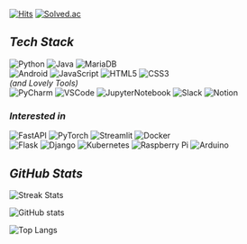 [![Hits](https://hits.seeyoufarm.com/api/count/incr/badge.svg?url=https%3A%2F%2Fgithub.com%2FRADM90&count_bg=%23ED7C76&title_bg=%23252333&icon=github.svg&icon_color=%23E7E7E7&title=Visitors&edge_flat=false)](https://hits.seeyoufarm.com)
[![Solved.ac](http://mazassumnida.wtf/api/mini/generate_badge?boj=cvsusup)](https://solved.ac/cvsusup)

## *Tech Stack*
[//]: # (Default Form)
[//]: # (https://img.shields.io/badge/<LABEL>-<MESSAGE>-<BACKGROUND-COLOR>?logo=<LOGO>&logoColor=<LOGO-COLOR>&style=<STYLE>)
![Python](https://img.shields.io/badge/Python-3776AB?logo=Python&logoColor=white&style=for-the-badge)
![Java](https://img.shields.io/badge/Java-007396?slogo=Java&logoColor=white&style=for-the-badge)
![MariaDB](https://img.shields.io/badge/MariaDB-003545?logo=MariaDB&logoColor=white&style=for-the-badge)
<br>
![Android](https://img.shields.io/badge/Android-3DDC84?logo=Android&logoColor=white&style=flat)
![JavaScript](https://img.shields.io/badge/JavaScript-F7DF1E?logo=JavaScript&logoColor=white&style=flat)
![HTML5](https://img.shields.io/badge/HTML5-E34F26?logo=HTML5&logoColor=white&style=flat)
![CSS3](https://img.shields.io/badge/CSS3-1572B6?logo=CSS3&logoColor=white&style=flat)
<br>*(and Lovely Tools)*<br>
![PyCharm](https://img.shields.io/badge/PyCharm-000000?logo=PyCharm&logoColor=white&style=flat)
![VSCode](https://img.shields.io/badge/VSCode-007ACC?logo=Visual%20Studio%20Code&logoColor=white&style=flat)
![JupyterNotebook](https://img.shields.io/badge/Jupyter%20Notebook-F37626?logo=Jupyter&logoColor=white&style=flat)
![Slack](https://img.shields.io/badge/Slack-4A154B?logo=Slack&logoColor=white&style=flat)
![Notion](https://img.shields.io/badge/Notion-FFFFFF?logo=Notion&logoColor=black&style=flat)

### *Interested in*
![FastAPI](https://img.shields.io/badge/FastAPI-009688?logo=FastAPI&logoColor=white&style=for-the-badge)
![PyTorch](https://img.shields.io/badge/PyTorch-EE4C2C?logo=PyTorch&logoColor=white&style=for-the-badge)
![Streamlit](https://img.shields.io/badge/Streamlit-FF4B4B?logo=Streamlit&logoColor=white&style=for-the-badge)
![Docker](https://img.shields.io/badge/Docker-2496ED?logo=Docker&logoColor=white&style=for-the-badge)
<br>
![Flask](https://img.shields.io/badge/Flask-000000?logo=Flask&logoColor=white&style=flat-square)
![Django](https://img.shields.io/badge/Django-092E20?logo=Django&logoColor=white&style=flat-square)
![Kubernetes](https://img.shields.io/badge/Kubernetes-326CE5?logo=Kubernetes&logoColor=white&style=flat-square)
![Raspberry Pi](https://img.shields.io/badge/Raspberry%20Pi-A22846?logo=Raspberry%20Pi&logoColor=white&style=flat-square)
![Arduino](https://img.shields.io/badge/Arduino-00979D?logo=Arduino&logoColor=white&style=flat-square)


## *GitHub Stats*
[//]: # (Theme Options)
[//]: # (https://github.com/anuraghazra/github-readme-stats/blob/master/themes/README.md)
![Streak Stats](https://github-readme-streak-stats.herokuapp.com/?user=RADM90&theme=dark)

![GitHub stats](https://github-readme-stats.vercel.app/api?username=radm90&show_icons=true&theme=vision-friendly-dark)

![Top Langs](https://github-readme-stats.vercel.app/api/top-langs/?username=radm90&layout=compact&theme=vision-friendly-dark)

[//]: # (![Top Langs]&#40;https://github-readme-stats.vercel.app/api/top-langs/?username=RADM90&show_icons=true&theme=vision-friendly-dark&#41;)


